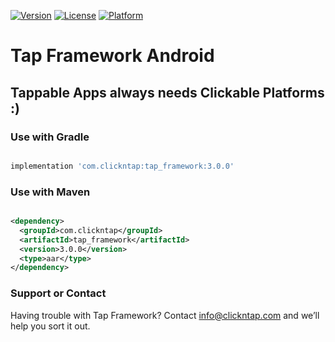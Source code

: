 [![Version](https://api.clickntap.com/3.0.0/Tap%20Framework%20Android.svg)](https://search.maven.org/artifact/com.clickntap/tap_framework/)
[![License](https://api.clickntap.com/MIT/License.svg)](https://search.maven.org/artifact/com.clickntap/tap_framework/)
[![Platform](https://api.clickntap.com/Google%20Android/Platform.svg)](https://search.maven.org/artifact/com.clickntap/tap_framework/)

# Tap Framework Android
## Tappable Apps always needs Clickable Platforms :)

### Use with Gradle
```gradle

implementation 'com.clickntap:tap_framework:3.0.0'

```

### Use with Maven
```xml

<dependency>
  <groupId>com.clickntap</groupId>
  <artifactId>tap_framework</artifactId>
  <version>3.0.0</version>
  <type>aar</type>
</dependency>

```

### Support or Contact
Having trouble with Tap Framework? Contact info@clickntap.com and we’ll help you sort it out.
